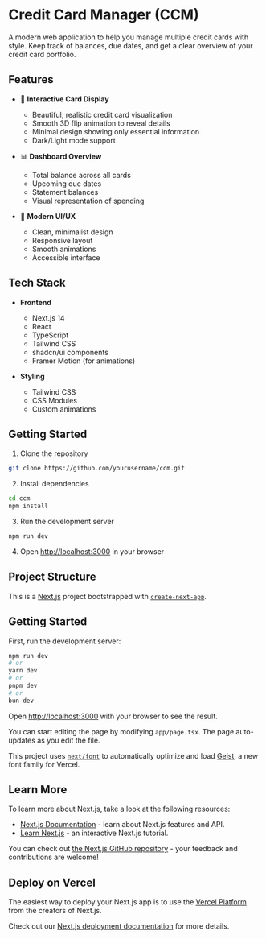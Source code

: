 # Credit Card Manager (CCM)

A modern web application to help you manage multiple credit cards with style. Keep track of balances, due dates, and get a clear overview of your credit card portfolio.

## Features

- 🎴 **Interactive Card Display**
  - Beautiful, realistic credit card visualization
  - Smooth 3D flip animation to reveal details
  - Minimal design showing only essential information
  - Dark/Light mode support

- 📊 **Dashboard Overview**
  - Total balance across all cards
  - Upcoming due dates
  - Statement balances
  - Visual representation of spending

- 🎨 **Modern UI/UX**
  - Clean, minimalist design
  - Responsive layout
  - Smooth animations
  - Accessible interface

## Tech Stack

- **Frontend**
  - Next.js 14
  - React
  - TypeScript
  - Tailwind CSS
  - shadcn/ui components
  - Framer Motion (for animations)

- **Styling**
  - Tailwind CSS
  - CSS Modules
  - Custom animations

## Getting Started

1. Clone the repository
```bash
git clone https://github.com/yourusername/ccm.git
```

2. Install dependencies
```bash
cd ccm
npm install
```

3. Run the development server
```bash
npm run dev
```

4. Open [http://localhost:3000](http://localhost:3000) in your browser

## Project Structure

This is a [Next.js](https://nextjs.org) project bootstrapped with [`create-next-app`](https://nextjs.org/docs/app/api-reference/cli/create-next-app).

## Getting Started

First, run the development server:

```bash
npm run dev
# or
yarn dev
# or
pnpm dev
# or
bun dev
```

Open [http://localhost:3000](http://localhost:3000) with your browser to see the result.

You can start editing the page by modifying `app/page.tsx`. The page auto-updates as you edit the file.

This project uses [`next/font`](https://nextjs.org/docs/app/building-your-application/optimizing/fonts) to automatically optimize and load [Geist](https://vercel.com/font), a new font family for Vercel.

## Learn More

To learn more about Next.js, take a look at the following resources:

- [Next.js Documentation](https://nextjs.org/docs) - learn about Next.js features and API.
- [Learn Next.js](https://nextjs.org/learn) - an interactive Next.js tutorial.

You can check out [the Next.js GitHub repository](https://github.com/vercel/next.js) - your feedback and contributions are welcome!

## Deploy on Vercel

The easiest way to deploy your Next.js app is to use the [Vercel Platform](https://vercel.com/new?utm_medium=default-template&filter=next.js&utm_source=create-next-app&utm_campaign=create-next-app-readme) from the creators of Next.js.

Check out our [Next.js deployment documentation](https://nextjs.org/docs/app/building-your-application/deploying) for more details.
